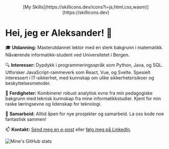 <div align="center">
[My Skills](https://skillicons.dev/icons?i=js,html,css,wasm)](https://skillicons.dev)

</div>

# Hei, jeg er Aleksander! 👋

🎓 **Utdanning:** Masterutdannet lektor med en sterk bakgrunn i matematikk. Nåværende informatikk-student ved Universitetet i Bergen.

🔍 **Interesser:** Dypdykk i programmeringsspråk som Python, Java, og SQL. Utforsker JavaScript-rammeverk som React, Vue, og Svelte. Spesielt interessert i IT-sikkerhet, med kunnskap om ulike sikkerhetsrisikoer og beskyttelsesmetoder.

🚀 **Ferdigheter:** Kombinerer robust analytisk evne fra min pedagogiske bakgrunn med teknisk kunnskap fra mine informatikkstudier. Kjent for min raske læringsevne og lidenskap for teknologi.

🤝 **Samarbeid:** Alltid åpen for nye prosjekter og samarbeid. La oss kode noe fantastisk sammen!

📫 **Kontakt:** [Send meg en e-post](mailto:aleksander.fedoy@gmail.com) eller [følg meg på LinkedIn](https://www.linkedin.com/in/aleksander-l-fedoy/).

![Mine's GitHub stats](https://github-readme-stats.vercel.app/api?username=Aleksander-L-Fedoy&show_icons=true&theme=radical)



<!--
**Aleksander-L-Fedoy/Aleksander-L-Fedoy** is a ✨ _special_ ✨ repository because its `README.md` (this file) appears on your GitHub profile.

Here are some ideas to get you started:

- 🔭 I’m currently working on ...
- 🌱 I’m currently learning ...
- 👯 I’m looking to collaborate on ...
- 🤔 I’m looking for help with ...
- 💬 Ask me about ...
- 📫 How to reach me: ...
- 😄 Pronouns: ...
- ⚡ Fun fact: ...
-->
